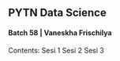 <h2> PYTN Data Science </h2>
  <h4> Batch 58 | Vaneskha Frischilya </h4>
<p> Contents:
Sesi 1
Sesi 2
Sesi 3
